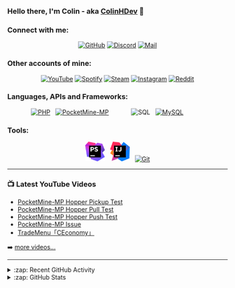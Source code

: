 ### Hello there, I'm Colin - aka [ColinHDev](https://github.com/ColinHDev) 👋

### Connect with me:

<p align="center">
	<a href="https://github.com/ColinHDev"><img src="https://img.icons8.com/bubbles/60/000000/github.png" alt="GitHub"/></a>
	<a href="https://discord.com/invite/cAYKEtaqnp"><img src="https://img.icons8.com/bubbles/60/000000/discord.png" alt="Discord"/></a>
	<a href="mailto:colinh.2911@gmail.com"><img src="https://img.icons8.com/bubbles/60/000000/gmail-new.png" alt="Mail"/></a>
</p>

### Other accounts of mine:

<p align="center">
	<a href="https://youtube.com/ColinHDev"><img src="https://img.icons8.com/bubbles/60/000000/youtube.png" alt="YouTube"/></a>
	<a href="https://open.spotify.com/user/31hlddslorcsvco4j3wipgvt67pm?si=9c143b633e75472b"><img src="https://img.icons8.com/bubbles/60/000000/spotify.png" alt="Spotify"/></a>
	<a href="https://steamcommunity.com/id/ColinHDev/"><img src="https://img.icons8.com/bubbles/60/000000/steam.png" alt="Steam"/></a>
	<a href="https://www.instagram.com/colinhdev/"><img src="https://img.icons8.com/bubbles/60/000000/instagram-new--v2.png" alt="Instagram"/></a>
	<a href="https://www.reddit.com/user/ColinHDev/"><img src="https://img.icons8.com/bubbles/60/000000/reddit.png" alt="Reddit"/></a>
</p>

### Languages, APIs and Frameworks:

<p align="center">
	<a href="https://php.net"><img src="https://img.icons8.com/dusk/50/000000/php-logo.png" alt="PHP"/></a> &nbsp
	<a href="https://pmmp.io"><img src="https://avatars.githubusercontent.com/u/3150836?s=200&v=4" width="42" alt="PocketMine-MP"/></a> &nbsp &nbsp &nbsp &nbsp &nbsp &nbsp
	<img src="https://img.icons8.com/external-soft-fill-juicy-fish/50/000000/external-sql-coding-and-development-soft-fill-soft-fill-juicy-fish.png" alt="SQL"/> &nbsp
	<a href="https://www.mysql.com"><img src="https://img.icons8.com/color/50/000000/mysql-logo.png" alt="MySQL"/></a> &nbsp &nbsp &nbsp &nbsp &nbsp &nbsp
</p>

### Tools:

<p align="center">
	<a href="https://www.jetbrains.com/phpstorm/"><img src="https://raw.githubusercontent.com/JetBrains/logos/96b4e064be1c0c0bee9e0636c925d10aa64732b6/web/phpstorm/phpstorm.svg" width="45" alt="PhpStorm"/></a> &nbsp
	<a href="https://www.jetbrains.com/idea/"><img src="https://raw.githubusercontent.com/JetBrains/logos/96b4e064be1c0c0bee9e0636c925d10aa64732b6/web/intellij-idea/intellij-idea.svg" width="45" alt="IntelliJ IDEA"/></a> &nbsp
	<a href="https://git-scm.com/"><img src="https://img.icons8.com/color/50/000000/git.png" alt="Git"/></a>
</p>

---

### 📺 Latest YouTube Videos
<!-- YOUTUBE:START -->
- [PocketMine-MP Hopper Pickup Test](https://www.youtube.com/watch?v=hVEPiK9KWkA)
- [PocketMine-MP Hopper Pull Test](https://www.youtube.com/watch?v=6NWvr6Kv88E)
- [PocketMine-MP Hopper Push Test](https://www.youtube.com/watch?v=4gSyuViaPaU)
- [PocketMine-MP Issue](https://www.youtube.com/watch?v=WZJLEkgbNUM)
- [TradeMenu「CEconomy」](https://www.youtube.com/watch?v=ed4_q23Zanc)
<!-- YOUTUBE:END -->
➡️ [more videos...](https://youtube.com/ColinHDev)

---

<details>
  <summary>:zap: Recent GitHub Activity</summary>

<!--START_SECTION:activity-->
1. 🎉 Merged PR [#58](https://github.com/ColinHDev/CPlot/pull/58) in [ColinHDev/CPlot](https://github.com/ColinHDev/CPlot)
2. 🗣 Commented on [#58](https://github.com/ColinHDev/CPlot/issues/58) in [ColinHDev/CPlot](https://github.com/ColinHDev/CPlot)
3. ❌ Closed PR [#56](https://github.com/ColinHDev/CPlot/pull/56) in [ColinHDev/CPlot](https://github.com/ColinHDev/CPlot)
4. 🗣 Commented on [#488](https://github.com/jasonwynn10/MyPlot/issues/488) in [jasonwynn10/MyPlot](https://github.com/jasonwynn10/MyPlot)
5. 🗣 Commented on [#5235](https://github.com/pmmp/PocketMine-MP/issues/5235) in [pmmp/PocketMine-MP](https://github.com/pmmp/PocketMine-MP)
6. 🗣 Commented on [#3](https://github.com/ColinHDev/ActualAntiXRay/issues/3) in [ColinHDev/ActualAntiXRay](https://github.com/ColinHDev/ActualAntiXRay)
7. ❗️ Closed issue [#3](https://github.com/ColinHDev/ActualAntiXRay/issues/3) in [ColinHDev/ActualAntiXRay](https://github.com/ColinHDev/ActualAntiXRay)
8. 🗣 Commented on [#3](https://github.com/ColinHDev/ActualAntiXRay/issues/3) in [ColinHDev/ActualAntiXRay](https://github.com/ColinHDev/ActualAntiXRay)
9. 🗣 Commented on [#3](https://github.com/ColinHDev/ActualAntiXRay/issues/3) in [ColinHDev/ActualAntiXRay](https://github.com/ColinHDev/ActualAntiXRay)
10. ❗️ Closed issue [#5171](https://github.com/pmmp/PocketMine-MP/issues/5171) in [pmmp/PocketMine-MP](https://github.com/pmmp/PocketMine-MP)
<!--END_SECTION:activity-->

</details>

<details>
  <summary>:zap: GitHub Stats</summary>

  <img alt="ColinHDev's GitHub Stats" src="https://github-readme-stats.vercel.app/api?username=ColinHDev&theme=dark&count_private=true&show_icons=true&hide_rank=true&include_all_commits=true" />
  <img alt="ColinHDev's GitHub Stats" src="https://github-readme-stats.vercel.app/api/top-langs/?username=ColinHDev&theme=dark&show_icons=true" />
  <img alt="ColinHDev's GitHub Stats" src="https://github-profile-trophy.vercel.app/?username=ColinHDev&theme=darkhub" />

</details>
